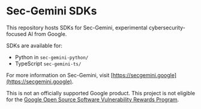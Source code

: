 # Sec-Gemini SDKs

This repository hosts SDKs for Sec-Gemini, experimental cybersecurity-focused AI from Google.

SDKs are available for:

* Python in `sec-gemini-python/`
* TypeScript `sec-gemini-ts/`

For more information on Sec-Gemini, visit [https://secgemini.google](https://secgemini.google).

This is not an officially supported Google product. This project is not
eligible for the [Google Open Source Software Vulnerability Rewards
Program](https://bughunters.google.com/open-source-security).
